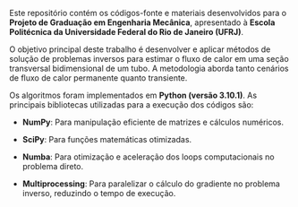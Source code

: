 Este repositório contém os códigos-fonte e materiais desenvolvidos para o **Projeto de Graduação em Engenharia Mecânica**, apresentado à **Escola Politécnica da Universidade Federal do Rio de Janeiro (UFRJ)**.

O objetivo principal deste trabalho é desenvolver e aplicar métodos de solução de problemas inversos para estimar o fluxo de calor em uma seção transversal bidimensional de um tubo. A metodologia aborda tanto cenários de fluxo de calor permanente quanto transiente.

Os algoritmos foram implementados em **Python (versão 3.10.1)**. As principais bibliotecas utilizadas para a execução dos códigos são:

  - **NumPy**: Para manipulação eficiente de matrizes e cálculos numéricos.
  
  - **SciPy**: Para funções matemáticas otimizadas.
  
  - **Numba**: Para otimização e aceleração dos loops computacionais no problema direto.
  
  - **Multiprocessing**: Para paralelizar o cálculo do gradiente no problema inverso, reduzindo o tempo de execução.

